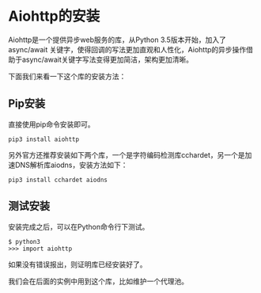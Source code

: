# Aiohttp的安装

Aiohttp是一个提供异步web服务的库，从Python 3.5版本开始，加入了async/await 关键字，使得回调的写法更加直观和人性化，Aiohttp的异步操作借助于async/await关键字写法变得更加简洁，架构更加清晰。

下面我们来看一下这个库的安装方法：

## Pip安装

直接使用pip命令安装即可。

```
pip3 install aiohttp
```

另外官方还推荐安装如下两个库，一个是字符编码检测库cchardet，另一个是加速DNS解析库aiodns，安装方法如下：

```
pip3 install cchardet aiodns
```

## 测试安装

安装完成之后，可以在Python命令行下测试。

```
$ python3
>>> import aiohttp
```

如果没有错误报出，则证明库已经安装好了。

我们会在后面的实例中用到这个库，比如维护一个代理池。

